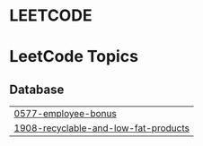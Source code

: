 # LEETCODE
<!---LeetCode Topics Start-->
# LeetCode Topics
## Database
|  |
| ------- |
| [0577-employee-bonus](https://github.com/Farsan-k/LEETCODE/tree/master/0577-employee-bonus) |
| [1908-recyclable-and-low-fat-products](https://github.com/Farsan-k/LEETCODE/tree/master/1908-recyclable-and-low-fat-products) |
<!---LeetCode Topics End-->